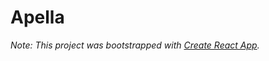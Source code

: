 # Apella

*Note: This project was bootstrapped with [Create React App](https://github.com/facebookincubator/create-react-app).*
